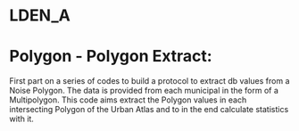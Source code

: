 # LDEN_A

# Polygon - Polygon Extract:

First part on a series of codes to build a protocol to extract db values from a Noise Polygon. The data is provided from each municipal in the form of a Multipolygon. This code aims extract the Polygon values in each intersecting Polygon of the Urban Atlas and to in the end calculate statistics with it.
